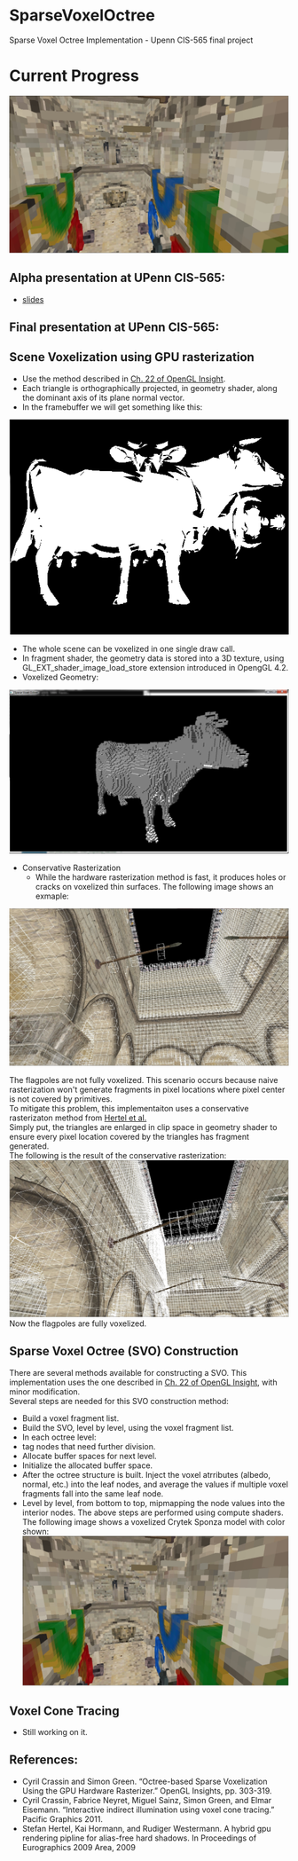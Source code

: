 SparseVoxelOctree 
=================

Sparse Voxel Octree Implementation - Upenn CIS-565 final project

# Current Progress  
 ![Voxelized scene](doc/voxelColorScene.jpg) 
 
## Alpha presentation at UPenn CIS-565:
 * [slides](doc/alphademo.ppt)
 
## Final presentation at UPenn CIS-565:

## Scene Voxelization using GPU rasterization
 * Use the method described in [Ch. 22 of OpenGL Insight](http://www.seas.upenn.edu/~pcozzi/OpenGLInsights/OpenGLInsights-SparseVoxelization.pdf).
 * Each triangle is orthographically projected, in geometry shader, along the dominant axis of its plane normal vector.
 * In the framebuffer we will get something like this:
 
 ![projection](doc/shot1.png)  
 * The whole scene can be voxelized in one single draw call.
 * In fragment shader, the geometry data is stored into a 3D texture, using GL_EXT_shader_image_load_store extension introduced in OpengGL 4.2.
 * Voxelized Geometry:  
 
 ![voxeledCow](doc/shot2.png)  
 * Conservative Rasterization
   * While the hardware rasterization method is fast, it produces holes or cracks on voxelized thin surfaces. 
   The following image shows an exmaple:
   
  ![naive rasterization](doc/withoutConvRast.jpg)  
  
  The flagpoles are not fully voxelized. This scenario occurs because naive rasterization won't generate fragments in pixel locations where pixel center is not 
  covered by primitives.  
  To mitigate this problem, this implementaiton uses a conservative rasterizaton method from [Hertel et al.](http://wwwcg.in.tum.de/research/research/publications/2009/a-hybrid-gpu-rendering-pipeline-for-alias-free-hard-shadows.html)  
  Simply put, the triangles are enlarged in clip space in geometry shader to ensure every pixel location covered by the triangles has fragment generated.  
  The following is the result of the conservative rasterization:  
  ![conservative rasterization](doc/withConvRast.jpg)  
  Now the flagpoles are fully voxelized.
  
## Sparse Voxel Octree (SVO) Construction  
  There are several methods available for constructing a SVO. This implementation uses the one described in [Ch. 22 of OpenGL Insight](http://www.seas.upenn.edu/~pcozzi/OpenGLInsights/OpenGLInsights-SparseVoxelization.pdf),
  with minor modification.  
  Several steps are needed for this SVO construction method: 
  
 * Build a voxel fragment list.
 * Build the SVO, level by level, using the voxel fragment list.
 * In each octree level:
  * tag nodes that need further division.
  * Allocate buffer spaces for next level.
  * Initialize the allocated buffer space.
 * After the octree structure is built. Inject the voxel atrributes (albedo, normal, etc.) into the leaf nodes, and average the values if multiple voxel fragments fall into the same leaf node.
 * Level by level, from bottom to top, mipmapping the node values into the interior nodes.
The above steps are performed using compute shaders. 
The following image shows a voxelized Crytek Sponza model with color shown:  
 ![Voxelized scene](doc/voxelColorScene.jpg)
 
## Voxel Cone Tracing 
 * Still working on it.
 
## References:
 * Cyril Crassin and Simon Green. “Octree-based Sparse Voxelization Using the GPU Hardware Rasterizer.” OpenGL Insights, pp. 303-319.
 * Cyril Crassin, Fabrice Neyret, Miguel Sainz, Simon Green, and Elmar Eisemann. “Interactive indirect illumination using voxel cone tracing.” Pacific Graphics 2011.
 * Stefan Hertel, Kai Hormann, and Rudiger Westermann. A hybrid gpu rendering pipline for alias-free hard shadows. In Proceedings of Eurographics 2009 Area, 2009 


